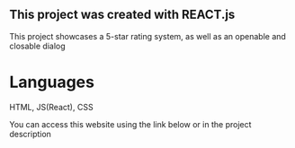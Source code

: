 ## This project was created with REACT.js
This project showcases a 5-star rating system, as well as an openable and closable dialog

# Languages
HTML, JS(React), CSS

You can access this website using the link below or in the project description